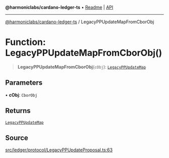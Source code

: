 **@harmoniclabs/cardano-ledger-ts** • [Readme](../README.md) \| [API](../globals.md)

***

[@harmoniclabs/cardano-ledger-ts](../README.md) / LegacyPPUpdateMapFromCborObj

# Function: LegacyPPUpdateMapFromCborObj()

> **LegacyPPUpdateMapFromCborObj**(`cObj`): [`LegacyPPUpdateMap`](../type-aliases/LegacyPPUpdateMap.md)

## Parameters

• **cObj**: `CborObj`

## Returns

[`LegacyPPUpdateMap`](../type-aliases/LegacyPPUpdateMap.md)

## Source

[src/ledger/protocol/LegacyPPUpdateProposal.ts:63](https://github.com/HarmonicLabs/cardano-ledger-ts/blob/d1659b0/src/ledger/protocol/LegacyPPUpdateProposal.ts#L63)
